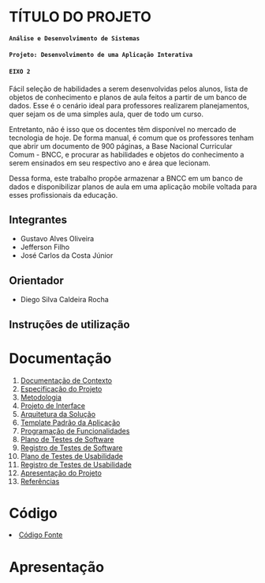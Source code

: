 # TÍTULO DO PROJETO

#### `Análise e Desenvolvimento de Sistemas`

#### `Projeto: Desenvolvimento de uma Aplicação Interativa`

#### `EIXO 2`

Fácil seleção de habilidades a serem desenvolvidas pelos alunos, lista de objetos de conhecimento e planos de aula feitos a partir de um banco de dados. Esse é o cenário ideal para professores realizarem planejamentos, quer sejam os de uma simples aula, quer de todo um curso.

Entretanto, não é isso que os docentes têm disponível no mercado de tecnologia de hoje. De forma manual, é comum que os professores tenham que abrir um documento de 900 páginas, a Base Nacional Curricular Comum - BNCC, e procurar as habilidades e objetos do conhecimento a serem ensinados em seu respectivo ano e área que lecionam.

Dessa forma, este trabalho propõe armazenar a BNCC em um banco de dados e disponibilizar planos de aula em uma aplicação mobile voltada para esses profissionais da educação.

## Integrantes


* Gustavo Alves Oliveira
* Jefferson Filho
* José Carlos da Costa Júnior


## Orientador

* Diego Silva Caldeira Rocha

## Instruções de utilização





# Documentação

<ol>
<li><a href="docs/01-Documentação de Contexto.md"> Documentação de Contexto</a></li>
<li><a href="docs/02-Especificação do Projeto.md"> Especificação do Projeto</a></li>
<li><a href="docs/03-Metodologia.md"> Metodologia</a></li>
<li><a href="docs/04-Projeto de Interface.md"> Projeto de Interface</a></li>
<li><a href="docs/05-Arquitetura da Solução.md"> Arquitetura da Solução</a></li>
<li><a href="docs/06-Template Padrão da Aplicação.md"> Template Padrão da Aplicação</a></li>
<li><a href="docs/07-Programação de Funcionalidades.md"> Programação de Funcionalidades</a></li>
<li><a href="docs/08-Plano de Testes de Software.md"> Plano de Testes de Software</a></li>
<li><a href="docs/09-Registro de Testes de Software.md"> Registro de Testes de Software</a></li>
<li><a href="docs/10-Plano de Testes de Usabilidade.md"> Plano de Testes de Usabilidade</a></li>
<li><a href="docs/11-Registro de Testes de Usabilidade.md"> Registro de Testes de Usabilidade</a></li>
<li><a href="docs/12-Apresentação do Projeto.md"> Apresentação do Projeto</a></li>
<li><a href="docs/13-Referências.md"> Referências</a></li>
</ol>

# Código

<li><a href="src/README.md"> Código Fonte</a></li>

# Apresentação





